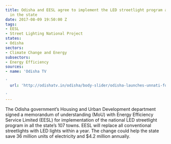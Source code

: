 ```yaml
---
title: Odisha and EESL agree to implement the LED streetlight program across all towns
  in the state
date: 2017-08-09 19:50:00 Z
tags:
- EESL
- Street Lighting National Project
states:
- Odisha
sectors:
- Climate Change and Energy
subsectors:
- Energy Efficiency
sources:
- name: 'Odisha TV

'
  url: 'http://odishatv.in/odisha/body-slider/odisha-launches-unnati-for-street-light-national-programme-231134/

'
---
```


The Odisha government’s Housing and Urban Development department signed a memorandum of understanding (MoU) with Energy Efficiency Service Limited (EESL) for implementation of the national LED streetlight program in all the state’s 107 towns. EESL will replace all conventional streetlights with LED lights within a year. The change could help the state save 36 million units of electricity and $4.2 million annually.
